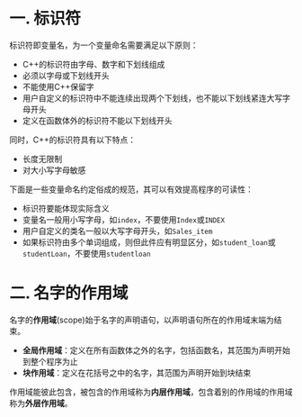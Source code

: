# 一. 标识符

标识符即变量名，为一个变量命名需要满足以下原则：

- C++的标识符由字母、数字和下划线组成
- 必须以字母或下划线开头
- 不能使用C++保留字
- 用户自定义的标识符中不能连续出现两个下划线，也不能以下划线紧连大写字母开头
- 定义在函数体外的标识符不能以下划线开头

同时，C++的标识符具有以下特点：

- 长度无限制
- 对大小写字母敏感

下面是一些变量命名约定俗成的规范，其可以有效提高程序的可读性：

- 标识符要能体现实际含义
- 变量名一般用小写字母，如`index`，不要使用`Index`或`INDEX`
- 用户自定义的类名一般以大写字母开头，如`Sales_item`
- 如果标识符由多个单词组成，则但此件应有明显区分，如`student_loan`或`studentLoan`，不要使用`studentloan`



# 二. 名字的作用域

名字的**作用域**(scope)始于名字的声明语句，以声明语句所在的作用域末端为结束。

- **全局作用域**：定义在所有函数体之外的名字，包括函数名，其范围为声明开始到整个程序为止
- **块作用域**：定义在花括号之中的名字，其范围为声明开始到块结束

作用域能彼此包含，被包含的作用域称为**内层作用域**，包含着别的作用域的作用域称为**外层作用域**。
